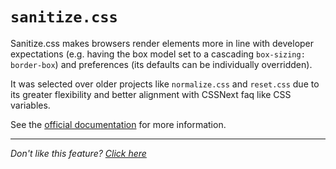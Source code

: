 # `sanitize.css`

Sanitize.css makes browsers render elements more in
line with developer expectations (e.g. having the box model set to a cascading
`box-sizing: border-box`) and preferences (its defaults can be individually
overridden).

It was selected over older projects like `normalize.css` and `reset.css` due
to its greater flexibility and better alignment with CSSNext faq like CSS
variables.

See the [official documentation](https://github.com/10up/sanitize.css) for more
information.

---

_Don't like this feature? [Click here](remove.md)_
